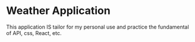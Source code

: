 # Weather Application

This application IS tailor for my personal use and practice the fundamental of API, css, React, etc.
